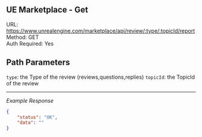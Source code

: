 ## UE Marketplace - Get

URL: https://www.unrealengine.com/marketplace/api/review/:type/:topicId/report \
Method: GET \
Auth Required: Yes

## Path Parameters

`type`: the Type of the review (reviews,questions,replies)
`topicId`: the TopicId of the review

---

_Example Response_

```json
{
    "status": "OK",
    "data": ""
}
```